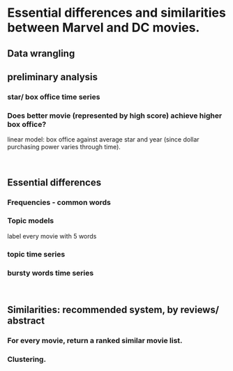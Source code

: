 # Essential differences and similarities between Marvel and DC movies.

## Data wrangling

## preliminary analysis
### star/ box office time series
### Does better movie (represented by high score) achieve higher box office?
linear model: box office against average star and year (since dollar purchasing power varies through time).  

<br>

## Essential differences
### Frequencies - common words
### Topic models
label every movie with 5 words
### topic time series
### bursty words time series
<br>

## Similarities: recommended system, by reviews/ abstract
### For every movie, return a ranked similar movie list.  
### Clustering.
